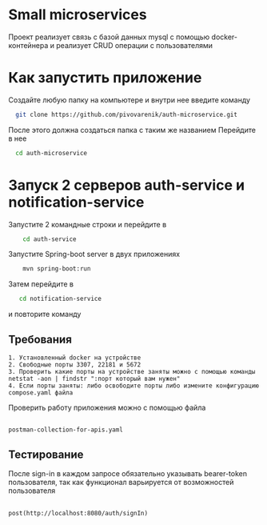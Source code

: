 
# Small microservices

Проект реализует связь с базой данных mysql с помощью docker-контейнера и реализует CRUD операции с пользователями


# Как запустить приложение

Создайте любую папку на компьютере и внутри нее введите команду



```bash
  git clone https://github.com/pivovarenik/auth-microservice.git
```
После этого должна создаться папка с таким же названием
Перейдите в нее

```bash
  cd auth-microservice
```

# Запуск 2 серверов auth-service и notification-service

Запустите 2 командные строки и перейдите в

```bash
    cd auth-service
```

Запустите Spring-boot server в двух приложениях

```bash
    mvn spring-boot:run
```
Затем перейдите в
 ```bash
    cd notification-service
```
и повторите команду




## Требования
    1. Установленный docker на устройстве
    2. Свободные порты 3307, 22181 и 5672
    3. Проверить какие порты на устройстве заняты можно с помощью команды netstat -aon | findstr ":порт который вам нужен"
    4. Если порты заняты: либо освободите порты либо измените конфигурацию compose.yaml файла
Проверить работу приложения можно с помощью файла 
## 
    postman-collection-for-apis.yaml
## Тестирование
После sign-in в каждом запросе обязательно указывать bearer-token пользователя, так как функционал варьируется от возможностей пользователя
##  
    post(http://localhost:8080/auth/signIn)
